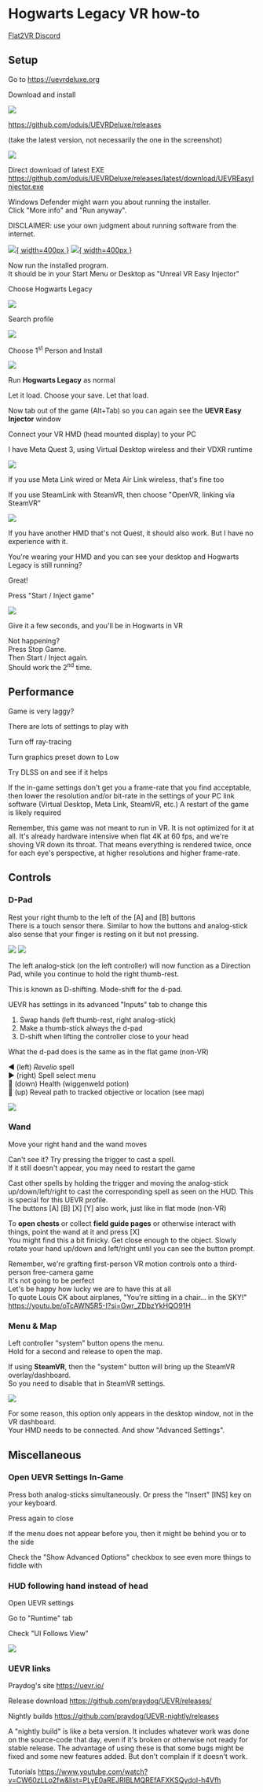 # Hogwarts Legacy VR how-to

[Flat2VR Discord](https://discord.com/channels/747967102895390741/1073648949057048628)

## Setup

Go to <https://uevrdeluxe.org>

Download and install

![](images/01-unreal-easy-injector-homepage.png)

<https://github.com/oduis/UEVRDeluxe/releases>

(take the latest version, not necessarily the one in the screenshot)

![](images/02-uevr-easy-injector-v1.3-download.png)

Direct download of latest EXE
https://github.com/oduis/UEVRDeluxe/releases/latest/download/UEVREasyInjector.exe

Windows Defender might warn you about running the installer.  
Click "More info" and "Run anyway".

DISCLAIMER: use your own judgment about running software from the internet.

[![](images/02.1-windows-protected-your-pc-more-info.png){ width=400px }](images/02.1-windows-protected-your-pc-more-info.png)
[![](images/02.2-windows-protected-your-pc-run-anyway.png){ width=400px }](images/02.2-windows-protected-your-pc-run-anyway.png)

Now run the installed program.  
It should be in your Start Menu or Desktop as "Unreal VR Easy Injector"

Choose Hogwarts Legacy

![](images/03-uevr-easy-select-game.png)

Search profile

![](images/04-uevr-easy-profile-select-button.png)

Choose 1<sup>st</sup> Person and Install

![](images/05-uevr-easy-profile-selection-and-install.png)

Run **Hogwarts Legacy** as normal

Let it load. Choose your save. Let that load.

Now tab out of the game (Alt+Tab) so you can again see the **UEVR Easy Injector** window

Connect your VR HMD (head mounted display) to your PC

I have Meta Quest 3, using Virtual Desktop wireless and their VDXR runtime

![](images/06-virtual-desktop-options.png)

If you use Meta Link wired or Meta Air Link wireless, that's fine too

If you use SteamLink with SteamVR, then choose "OpenVR, linking via SteamVR"

![](images/07-uevr-easy-openvr-for-steam.png)

If you have another HMD that's not Quest, it should also work. But I have no experience with it.

You're wearing your HMD and you can see your desktop and Hogwarts Legacy is still running?

Great!

Press "Start / Inject game"

![](images/08-uevr-easy-inject-button.png)

Give it a few seconds, and you'll be in Hogwarts in VR

Not happening?  
Press Stop Game.  
Then Start / Inject again.  
Should work the 2<sup>nd</sup> time.

## Performance

Game is very laggy?

There are lots of settings to play with

Turn off ray-tracing

Turn graphics preset down to Low

Try DLSS on and see if it helps

If the in-game settings don't get you a frame-rate that you find acceptable, then lower the resolution and/or bit-rate in the settings of your PC link software (Virtual Desktop, Meta Link, SteamVR, etc.)
A restart of the game is likely required

Remember, this game was not meant to run in VR. It is not optimized for it at all. It's already hardware intensive when flat 4K at 60 fps, and we're shoving VR down its throat. That means everything is rendered twice, once for each eye's perspective, at higher resolutions and higher frame-rate.

## Controls

### D-Pad

Rest your right thumb to the left of the \[A\] and \[B\] buttons  
There is a touch sensor there. Similar to how the buttons and analog-stick also sense that your finger is resting on it but not pressing.

![](images/09-quest-3-controller-thumb-rest-highlight.jpg)
![](images/10-quest-3-controller-thumb-on-thumb-rest.jpg)

The left analog-stick (on the left controller) will now function as a Direction Pad, while you continue to hold the right thumb-rest.

This is known as D-shifting. Mode-shift for the d-pad.

UEVR has settings in its advanced "Inputs" tab to change this

1. Swap hands (left thumb-rest, right analog-stick)
2. Make a thumb-stick always the d-pad
3. D-shift when lifting the controller close to your head

What the d-pad does is the same as in the flat game (non-VR)

◀ (left) _Revelio_ spell  
▶ (right) Spell select menu  
🔻 (down) Health (wiggenweld potion)  
🔺 (up) Reveal path to tracked objective or location (see map)

![](images/11-uevr-settings-d-pad-shifting.png)

### Wand

Move your right hand and the wand moves

Can't see it? Try pressing the trigger to cast a spell.  
If it still doesn't appear, you may need to restart the game

Cast other spells by holding the trigger and moving the analog-stick up/down/left/right to cast the corresponding spell as seen on the HUD. This is special for this UEVR profile.  
The buttons \[A\] \[B\] \[X\] \[Y\] also work, just like in flat mode (non-VR)

To **open chests** or collect **field guide pages** or otherwise interact with things, point the wand at it and press \[X\]  
You might find this a bit finicky. Get close enough to the object. Slowly rotate your hand up/down and left/right until you can see the button prompt.

Remember, we're grafting first-person VR motion controls onto a third-person free-camera game  
It's not going to be perfect  
Let's be happy how lucky we are to have this at all  
To quote Louis CK about airplanes, "You're sitting in a chair… in the SKY!"  
<https://youtu.be/oTcAWN5R5-I?si=Gwr_ZDbzYkHQO91H>

### Menu & Map

Left controller "system" button opens the menu.  
Hold for a second and release to open the map.

If using **SteamVR**, then the "system" button will bring up the SteamVR overlay/dashboard.  
So you need to disable that in SteamVR settings.

![](images/11.1-steamvr-settings-dashboard-on-system-button-off.png)

For some reason, this option only appears in the desktop window, not in the VR dashboard.  
Your HMD needs to be connected. And show "Advanced Settings".

## Miscellaneous

### Open UEVR Settings In-Game

Press both analog-sticks simultaneously. Or press the "Insert" \[INS\] key on your keyboard.

Press again to close

If the menu does not appear before you, then it might be behind you or to the side

Check the "Show Advanced Options" checkbox to see even more things to fiddle with

### HUD following hand instead of head

Open UEVR settings

Go to "Runtime" tab

Check "UI Follows View"

![](images/12-uevr-settings-ui-follows-view.png)

### UEVR links

Praydog's site <https://uevr.io/>

Release download <https://github.com/praydog/UEVR/releases/>

Nightly builds <https://github.com/praydog/UEVR-nightly/releases>

A "nightly build" is like a beta version. It includes whatever work was done on the source-code that day, even if it's broken or otherwise not ready for stable release. The advantage of using these is that some bugs might be fixed and some new features added. But don't complain if it doesn't work.

Tutorials <https://www.youtube.com/watch?v=CW60zLLo2fw&list=PLyE0aREJRIBLMQREfAFXKSQydoI-h4Vfh>
